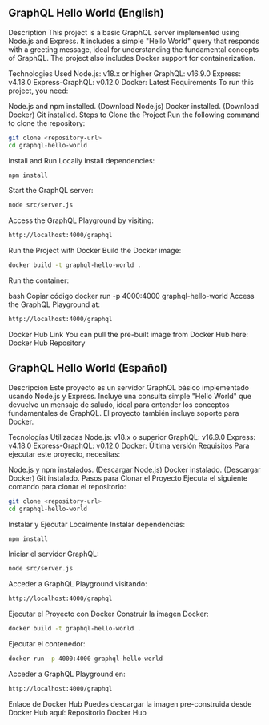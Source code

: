 ## GraphQL Hello World (English)
Description
This project is a basic GraphQL server implemented using Node.js and Express. It includes a simple "Hello World" query that responds with a greeting message, ideal for understanding the fundamental concepts of GraphQL. The project also includes Docker support for containerization.

Technologies Used
Node.js: v18.x or higher
GraphQL: v16.9.0
Express: v4.18.0
Express-GraphQL: v0.12.0
Docker: Latest
Requirements
To run this project, you need:

Node.js and npm installed. (Download Node.js)
Docker installed. (Download Docker)
Git installed.
Steps to Clone the Project
Run the following command to clone the repository:

```bash
git clone <repository-url>
cd graphql-hello-world
```
Install and Run Locally
Install dependencies:

```bash
npm install
```
Start the GraphQL server:

```bash
node src/server.js
```
Access the GraphQL Playground by visiting:

```bash
http://localhost:4000/graphql
```
Run the Project with Docker
Build the Docker image:

```bash
docker build -t graphql-hello-world .
```
Run the container:

bash
Copiar código
docker run -p 4000:4000 graphql-hello-world
Access the GraphQL Playground at:

```bash
http://localhost:4000/graphql
```
Docker Hub Link
You can pull the pre-built image from Docker Hub here:
Docker Hub Repository

## GraphQL Hello World (Español)
Descripción
Este proyecto es un servidor GraphQL básico implementado usando Node.js y Express. Incluye una consulta simple "Hello World" que devuelve un mensaje de saludo, ideal para entender los conceptos fundamentales de GraphQL. El proyecto también incluye soporte para Docker.

Tecnologías Utilizadas
Node.js: v18.x o superior
GraphQL: v16.9.0
Express: v4.18.0
Express-GraphQL: v0.12.0
Docker: Última versión
Requisitos
Para ejecutar este proyecto, necesitas:

Node.js y npm instalados. (Descargar Node.js)
Docker instalado. (Descargar Docker)
Git instalado.
Pasos para Clonar el Proyecto
Ejecuta el siguiente comando para clonar el repositorio:

```bash
git clone <repository-url>
cd graphql-hello-world
```
Instalar y Ejecutar Localmente
Instalar dependencias:

```bash
npm install
```
Iniciar el servidor GraphQL:

```bash
node src/server.js
```
Acceder a GraphQL Playground visitando:

```bash
http://localhost:4000/graphql
```
Ejecutar el Proyecto con Docker
Construir la imagen Docker:

```bash
docker build -t graphql-hello-world .
```
Ejecutar el contenedor:

```bash
docker run -p 4000:4000 graphql-hello-world
```
Acceder a GraphQL Playground en:

```bash
http://localhost:4000/graphql
```
Enlace de Docker Hub
Puedes descargar la imagen pre-construida desde Docker Hub aquí:
Repositorio Docker Hub
